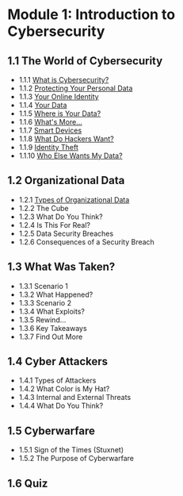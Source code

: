 # Module 1: Introduction to Cybersecurity
## 1.1 The World of Cybersecurity
- 1.1.1 [What is Cybersecurity?](https://github.com/KailaniBailey/CISCO-Cyber-Security/blob/main/Module%201:%20Introduction%20to%20Cybersecurity/1.1.1%20What%20is%20Cybersecurity%3F/README.md)
- 1.1.2 [Protecting Your Personal Data](https://github.com/KailaniBailey/CISCO-Cyber-Security/blob/main/Module%201:%20Introduction%20to%20Cybersecurity/1.1.2%20Protecting%20Your%20Personal%20Data/README.md)
- 1.1.3 [Your Online Identity](https://github.com/KailaniBailey/CISCO-Cyber-Security/tree/main/Module%201%3A%20Introduction%20to%20Cybersecurity/1.1.3%20Your%20Online%20Identity)
- 1.1.4 [Your Data](https://github.com/KailaniBailey/CISCO-Cyber-Security/tree/main/Module%201:%20Introduction%20to%20Cybersecurity/1.1.4%20Your%20Data)
- 1.1.5 [Where is Your Data?](https://github.com/KailaniBailey/CISCO-Cyber-Security/tree/main/Module%201:%20Introduction%20to%20Cybersecurity/1.1.5%20Where%20is%20Your%20Data%3F)
- 1.1.6 [What's More...](https://github.com/KailaniBailey/CISCO-Cyber-Security/tree/main/Module%201:%20Introduction%20to%20Cybersecurity/1.1.6%20What's%20More...)
- 1.1.7 [Smart Devices](https://github.com/KailaniBailey/CISCO-Cyber-Security/tree/main/Module%201:%20Introduction%20to%20Cybersecurity/1.1.7%20Smart%20Devices)
- 1.1.8 [What Do Hackers Want?](https://github.com/KailaniBailey/CISCO-Cyber-Security/tree/main/Module%201:%20Introduction%20to%20Cybersecurity/1.1.8%20What%20Do%20Hackers%20Want%3F)
- 1.1.9 [Identity Theft](https://github.com/KailaniBailey/CISCO-Cyber-Security/tree/main/Module%201:%20Introduction%20to%20Cybersecurity/1.1.9%20Identity%20Theft)
- 1.1.10 [Who Else Wants My Data?](https://github.com/KailaniBailey/CISCO-Cyber-Security/tree/main/Module%201:%20Introduction%20to%20Cybersecurity/1.1.10%20Who%20Else%20Wants%20My%20Data%3F)
## 1.2 Organizational Data
- 1.2.1 [Types of Organizational Data](https://github.com/KailaniBailey/CISCO-Cyber-Security/tree/main/Module%201:%20Introduction%20to%20Cybersecurity/1.2.1%20Types%20of%20Organizational%20Data)
- 1.2.2 The Cube
- 1.2.3 What Do You Think?
- 1.2.4 Is This For Real?
- 1.2.5 Data Security Breaches
- 1.2.6 Consequences of a Security Breach
## 1.3 What Was Taken?
- 1.3.1 Scenario 1
- 1.3.2 What Happened?
- 1.3.3 Scenario 2
- 1.3.4 What Exploits?
- 1.3.5 Rewind...
- 1.3.6 Key Takeaways
- 1.3.7 Find Out More
## 1.4 Cyber Attackers
- 1.4.1 Types of Attackers
- 1.4.2 What Color is My Hat?
- 1.4.3 Internal and External Threats
- 1.4.4 What Do You Think?
## 1.5 Cyberwarfare
- 1.5.1 Sign of the Times (Stuxnet)
- 1.5.2 The Purpose of Cyberwarfare
## 1.6 Quiz
